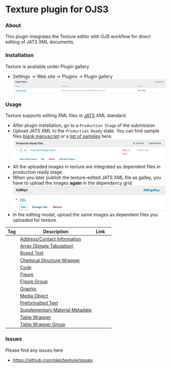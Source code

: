 Texture plugin for OJS3
=======================
### About
This plugin integrates the Texture editor with OJS workflow for direct editing of JATS XML documents.
### Installation
Texture is available under Plugin gallery
 
* Settings -> Web site -> Plugins -> Plugin gallery 
![texture_plugin](docs/plugin_gallery.png)
### Usage
Texture supports editing XML files in [JATS](https://jats.nlm.nih.gov/archiving/1.1/) XML standard.
* After plugin installation,  go to a `Production Stage` of the submission
* Upload JATS XML to the  `Production Ready` state. You can find sample files [blank manuscript](https://github.com/substance/texture/tree/master/data/blank) or a [list of samples](https://github.com/substance/texture/tree/master/data/) here.
![production_ready_edit](docs/production_ready_edit.png)
* All the uploaded images in texture are integrated as dependent files in production ready stage.
* When you later publish the texture-edited JATS XML file as galley, you have to upload the images **again** in the dependancy grid.
![gallery_edit](docs/galley_edit.png)
* In the editing modal, upload the same images as dependent files you uploaded for texture.  

Tag| Description| Link| | 
| --- | --- | --- | --- 
[<address>](https://jats.nlm.nih.gov/archiving/tag-library/1.3d1/element/address.html)| [Address/Contact Information](https://jats.nlm.nih.gov/archiving/tag-library/1.3d1/element/address.html)
[<array>](https://jats.nlm.nih.gov/archiving/tag-library/1.3d1/element/array.html)| [Array (Simple Tabulation)](https://jats.nlm.nih.gov/archiving/tag-library/1.3d1/element/array.html)
[<boxed-text>](https://jats.nlm.nih.gov/archiving/tag-library/1.3d1/element/boxed-text.html)| [Boxed Text](https://jats.nlm.nih.gov/archiving/tag-library/1.3d1/element/boxed-text.html)
[<chem-struct-wrap>](https://jats.nlm.nih.gov/archiving/tag-library/1.3d1/element/chem-struct-wrap.html)| [Chemical Structure Wrapper](https://jats.nlm.nih.gov/archiving/tag-library/1.3d1/element/chem-struct-wrap.html)
[<code>](https://jats.nlm.nih.gov/archiving/tag-library/1.3d1/element/code.html)| [Code](https://jats.nlm.nih.gov/archiving/tag-library/1.3d1/element/code.html)
[<fig>](https://jats.nlm.nih.gov/archiving/tag-library/1.3d1/element/fig.html)| [Figure](https://jats.nlm.nih.gov/archiving/tag-library/1.3d1/element/fig.html)
[<fig-group>](https://jats.nlm.nih.gov/archiving/tag-library/1.3d1/element/fig-group.html)| [Figure Group](https://jats.nlm.nih.gov/archiving/tag-library/1.3d1/element/fig-group.html)
[<graphic>](https://jats.nlm.nih.gov/archiving/tag-library/1.3d1/element/graphic.html)| [Graphic](https://jats.nlm.nih.gov/archiving/tag-library/1.3d1/element/graphic.html)
[<media>](https://jats.nlm.nih.gov/archiving/tag-library/1.3d1/element/media.html)| [Media Object](https://jats.nlm.nih.gov/archiving/tag-library/1.3d1/element/media.html)
[<preformat>](https://jats.nlm.nih.gov/archiving/tag-library/1.3d1/element/preformat.html)| [Preformatted Text](https://jats.nlm.nih.gov/archiving/tag-library/1.3d1/element/preformat.html)
[<supplementary-material>](https://jats.nlm.nih.gov/archiving/tag-library/1.3d1/element/supplementary-material.html)| [Supplementary Material Metadata](https://jats.nlm.nih.gov/archiving/tag-library/1.3d1/element/supplementary-material.html)
[<table-wrap>](https://jats.nlm.nih.gov/archiving/tag-library/1.3d1/element/table-wrap.html)| [Table Wrapper](https://jats.nlm.nih.gov/archiving/tag-library/1.3d1/element/table-wrap.html)
[<table-wrap-group>](https://jats.nlm.nih.gov/archiving/tag-library/1.3d1/element/table-wrap-group.html)| [Table Wrapper Group](https://jats.nlm.nih.gov/archiving/tag-library/1.3d1/element/table-wrap-group.html)
### Issues
Please find any issues here 
* https://github.com/pkp/texture/issues
